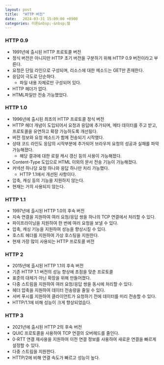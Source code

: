 ```yaml
---
layout: post
title:  "HTTP 버전"
date:   2024-03-31 15:09:00 +0900
categories: 이론&nbsp;-&nbsp;웹
---
```


### HTTP 0.9

- 1991년에 출시된 HTTP 프로토콜 버전
- 정식 버전은 아니지만 HTTP 초기 버전을 구분하기 위해 HTTP 0.9 버전이라고 부른다.
- 요청은 단일 라인으로 구성되며, 리소스에 대한 메소드는 GET만 존재한다.
- 응답이 극도로 단순하다.
    - 파일 내용 자체로만 구성되어 있다.
- HTTP 헤더가 없다.
- HTML파일만 전송 가능했었다.

### HTTP 1.0

- 1996년에 출시된 최초의 HTTP 프로토콜 정식 버전
- HTTP 헤더 개념이 도입되어서 요청과 응답에 추가되며, 메타 데이터를 주고 받고,  
프로토콜을 유연하고 확장 가능하도록 개선됬다.
- 버전 정보와 요청 메소드가 함께 전송되기 시작했다.
- 상태 코드 라인도 응답의 시작부분에 추가되어 브라우저 요청의 성공과 실패를 파악 가능해졌다.
    - 해당 결과에 대한 로컬 캐시 갱신 등의 사용이 가능해졌다.
- Content-Type 도입으로 HTML 이외의 문서 전송 기능이 가능해졌다.
- 커넥션 하나당 요청 하나와 응답 하나만 처리 가능했다.
    - HTTP 1.1에서 개선된 사항이다.
- 압축, 캐싱 등의 기능을 지원하지 않는다.
- 현재는 거의 사용되지 않는다.

### HTTP 1.1

- 1997년에 출시된 HTTP 1.0의 후속 버전
- 지속 연결을 지원하여 여러 요청/응답 쌍을 하나의 TCP 연결에서 처리할 수 있다.
- 파이프라이닝을 지원하여 한 번에 여러 요청을 보낼 수 있다.
- 압축, 캐싱 기능을 지원하여 성능을 향상시킬 수 있다.
- 호스트 헤더를 지원하여 가상 호스팅을 지원한다.
- 현재 가장 많이 사용되는 HTTP 프로토콜 버전

### HTTP 2

- 2015년에 출시된 HTTP 1.1의 후속 버전
- 기존 HTTP 1.1 버전의 성능 향상에 초점을 맞춘 프로토콜
- 표준의 대체가 아닌 확장을 위해 만들어졌다.
- 다중 스트림을 지원하여 여러 요청/응답 쌍을 동시에 처리할 수 있다.
- 헤더 압축을 지원하여 데이터 전송량을 줄일 수 있다.
- 서버 푸시를 지원하여 클라이언트가 요청하기 전에 데이터를 미리 전송할 수 있다.
- HTTP/1.1에 비해 성능이 크게 향상되었습다.

### HTTP 3

- 2021년에 출시된 HTTP 2의 후속 버전
- QUIC 프로토콜을 사용하여 TCP 연결의 오버헤드를 줄인다.
- 0-RTT 연결 재사용을 지원하여 이전 연결 정보를 사용하여 새로운 연결을 빠르게 설정할 수 있다.
- 다중 스트림을 지원한다.
- HTTP/2에 비해 연결 속도가 빠르고 성능이 높다.